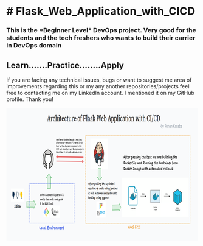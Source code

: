 # \# Flask\_Web\_Application\_with\_CICD


<h3>This is the *Beginner Level* DevOps project. Very good for the students and the tech freshers who wants to build their carrier in DevOps domain</h3>

<h2>Learn.......Practice........Apply</h2>

If you are facing any technical issues, bugs or want to suggest me area of improvements regarding this or my any another repositories/projects feel free to contacting me on my LinkedIn account. I mentioned it on my GitHub profile. Thank you!

<p align= "center"><img src="https://github.com/ROHAN0011/Flask_Web_Application_with_CICD/blob/main/Architecture%20of%20Flask_Web_Application_with_CICD.png" width="700" height= "350"></p>

